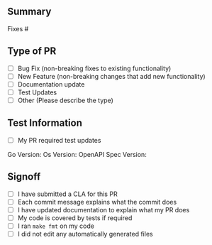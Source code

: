 <!--
Thank you for submitting a pull request! A few things to know first:

- For us to be able to merge your PR, you must first fill out a CLA. Information on our CLA process can be found at https://developer.okta.com/cla
- For faster reviews and merging, please fill out all sections of this template completely
- Your title should be concise and explain what the PR does
- Follow the single responsibility principal with your PR. This PR should adjust a single set of changes. If it is larger than that, please submit multiple PR's
- Please use this template for your PR, so we can understand the purpose. PR's that do not use this template will be closed
-->

## Summary
<!-- Be concise with your summery, but explain what changed -->

<!-- Include the below line. If there is no issue associated with this PR, please use N/A -->
Fixes #

## Type of PR
<!-- Multiple selections are ok -->
- [ ] Bug Fix (non-breaking fixes to existing functionality)
- [ ] New Feature (non-breaking changes that add new functionality)
- [ ] Documentation update
- [ ] Test Updates
- [ ] Other (Please describe the type)

## Test Information
<!-- Please fill out all information -->
- [ ] My PR required test updates <!-- If you can honestly answer no to this, you may skip this section -->

Go Version:
Os Version:
OpenAPI Spec Version:


## Signoff
- [ ] I have submitted a CLA for this PR
- [ ] Each commit message explains what the commit does
- [ ] I have updated documentation to explain what my PR does
- [ ] My code is covered by tests if required
- [ ] I ran `make fmt` on my code
- [ ] I did not edit any automatically generated files
